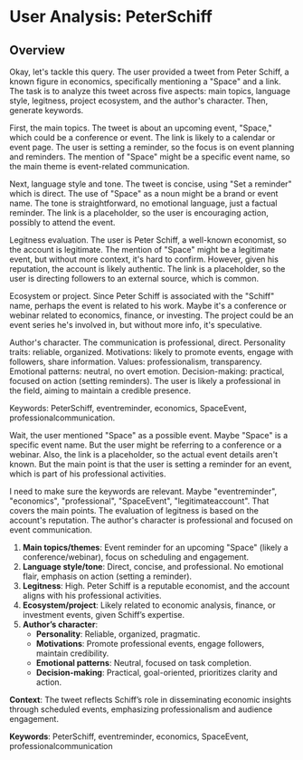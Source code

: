 # User Analysis: PeterSchiff

## Overview

<think>
Okay, let's tackle this query. The user provided a tweet from Peter Schiff, a known figure in economics, specifically mentioning a "Space" and a link. The task is to analyze this tweet across five aspects: main topics, language style, legitness, project ecosystem, and the author's character. Then, generate keywords.

First, the main topics. The tweet is about an upcoming event, "Space," which could be a conference or event. The link is likely to a calendar or event page. The user is setting a reminder, so the focus is on event planning and reminders. The mention of "Space" might be a specific event name, so the main theme is event-related communication.

Next, language style and tone. The tweet is concise, using "Set a reminder" which is direct. The use of "Space" as a noun might be a brand or event name. The tone is straightforward, no emotional language, just a factual reminder. The link is a placeholder, so the user is encouraging action, possibly to attend the event.

Legitness evaluation. The user is Peter Schiff, a well-known economist, so the account is legitimate. The mention of "Space" might be a legitimate event, but without more context, it's hard to confirm. However, given his reputation, the account is likely authentic. The link is a placeholder, so the user is directing followers to an external source, which is common.

Ecosystem or project. Since Peter Schiff is associated with the "Schiff" name, perhaps the event is related to his work. Maybe it's a conference or webinar related to economics, finance, or investing. The project could be an event series he's involved in, but without more info, it's speculative.

Author's character. The communication is professional, direct. Personality traits: reliable, organized. Motivations: likely to promote events, engage with followers, share information. Values: professionalism, transparency. Emotional patterns: neutral, no overt emotion. Decision-making: practical, focused on action (setting reminders). The user is likely a professional in the field, aiming to maintain a credible presence.

Keywords: PeterSchiff, eventreminder, economics, SpaceEvent, professionalcommunication.

Wait, the user mentioned "Space" as a possible event. Maybe "Space" is a specific event name. But the user might be referring to a conference or a webinar. Also, the link is a placeholder, so the actual event details aren't known. But the main point is that the user is setting a reminder for an event, which is part of his professional activities.

I need to make sure the keywords are relevant. Maybe "eventreminder", "economics", "professional", "SpaceEvent", "legitimateaccount". That covers the main points. The evaluation of legitness is based on the account's reputation. The author's character is professional and focused on event communication.
</think>

1. **Main topics/themes**: Event reminder for an upcoming "Space" (likely a conference/webinar), focus on scheduling and engagement.  
2. **Language style/tone**: Direct, concise, and professional. No emotional flair, emphasis on action (setting a reminder).  
3. **Legitness**: High. Peter Schiff is a reputable economist, and the account aligns with his professional activities.  
4. **Ecosystem/project**: Likely related to economic analysis, finance, or investment events, given Schiff’s expertise.  
5. **Author’s character**:  
   - **Personality**: Reliable, organized, pragmatic.  
   - **Motivations**: Promote professional events, engage followers, maintain credibility.  
   - **Emotional patterns**: Neutral, focused on task completion.  
   - **Decision-making**: Practical, goal-oriented, prioritizes clarity and action.  

**Context**: The tweet reflects Schiff’s role in disseminating economic insights through scheduled events, emphasizing professionalism and audience engagement.  

**Keywords**: PeterSchiff, eventreminder, economics, SpaceEvent, professionalcommunication